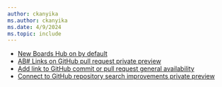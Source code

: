 ```yaml
---
author: ckanyika
ms.author: ckanyika
ms.date: 4/9/2024
ms.topic: include
---
```


- [New Boards Hub on by default](#new-boards-hub-on-by-default)
- [AB# Links on GitHub pull request private preview](#ab#-links-on-github-pull-request-private-preview)
- [Add link to GitHub commit or pull request general availability](#add-link-to-github-commit-or-pull-request-general-availability)
- [Connect to GitHub repository search improvements private preview](#connect-to-github-repository-search-improvements-private-preview)